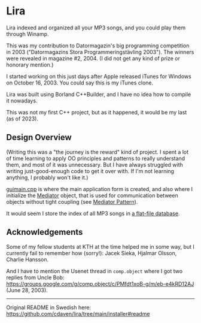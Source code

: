 # Lira

Lira indexed and organized all your MP3 songs, and you could play them through Winamp.

This was my contribution to Datormagazin's big programming competition in 2003 ("Datormagazins Stora Programmeringstävling 2003"). The winners were revealed in magazine #2, 2004. (I did not get any kind of prize or honorary mention.)

I started working on this just days after Apple released iTunes for Windows on October 16, 2003. You could say this is my iTunes clone.

Lira was built using Borland C++Builder, and I have no idea how to compile it nowadays.

This was not my first C++ project, but as it happened, it would be my last (as of 2023).

## Design Overview

(Writing this was a "the journey is the reward" kind of project. I spent a lot of time learning to apply OO principles and patterns to really understand them, and most of it was unnecessary.
But I have always struggled with writing just-good-enough code to get it over with. If I'm not learning anything, I probably won't like it.)

[guimain.cpp](https://github.com/cdaven/lira/blob/main/gui/guimain.cpp) is where the main application form is created, and also where I initialize the [Mediator](https://github.com/cdaven/lira/blob/main/Mediator.cpp) object,
that is used for communication between objects without tight coupling (see [Mediator Pattern](https://en.wikipedia.org/wiki/Mediator_pattern)).

It would seem I store the index of all MP3 songs in [a flat-file database](https://github.com/cdaven/lira/blob/main/database/ConcreteDatabaseEngine.cpp).

## Acknowledgements

Some of my fellow students at KTH at the time helped me in some way, but I currently fail to remember how (sorry!): Jacek Sieka, Hjalmar Olsson, Charlie Hansson.

And I have to mention the Usenet thread in `comp.object` where I got two replies from Uncle Bob: https://groups.google.com/g/comp.object/c/PMfdt1xoB-g/m/eb-e4kRD12AJ (June 28, 2003).

---

Original README in Swedish here: https://github.com/cdaven/lira/tree/main/installer#readme
